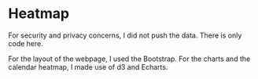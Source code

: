 # Heatmap

For security and privacy concerns, I did not push the data. There is only code here. 

For the layout of the webpage, I used the Bootstrap. For the charts and the calendar heatmap, I made use of d3 and Echarts. 